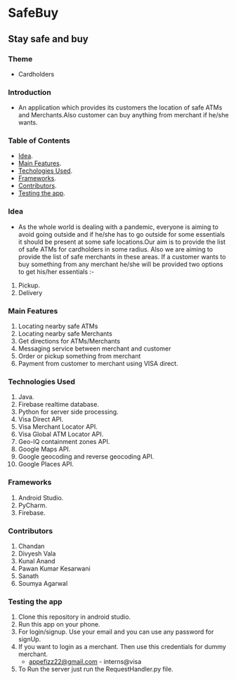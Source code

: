 # SafeBuy
## Stay safe and buy
### Theme
* Cardholders

### Introduction
* An application which provides its customers the location of safe ATMs and Merchants.Also customer can buy anything from merchant if he/she wants.

### Table of Contents
* [Idea](#idea).
* [Main Features](#main-features).
* [Techologies Used](#technologies-used).
* [Frameworks](#frameworks).
* [Contributors](#contributors).
* [Testing the app](#testing-the-app).

### Idea
* As the whole world is dealing with a pandemic, everyone is aiming to avoid going outside and if he/she has to go outside for some essentials it should be present at some safe locations.Our aim is to provide the list of safe ATMs for cardholders in some radius. Also we are aiming to provide the list of safe merchants in these areas. If a customer wants to buy something from any merchant he/she will be provided two options to get his/her essentials :-
1. Pickup.
2. Delivery

### Main Features
1. Locating nearby safe ATMs
2. Locating nearby safe Merchants
3. Get directions for ATMs/Merchants
4. Messaging service between merchant and customer
5. Order or pickup something from merchant
6. Payment from customer to merchant using VISA direct.

### Technologies Used
1. Java.
2. Firebase realtime database.
3. Python for server side processing.
4. Visa Direct API.
5. Visa Merchant Locator API.
6. Visa Global ATM Locator API.
7. Geo-IQ containment zones API.
8. Google Maps API.
9. Google geocoding and reverse geocoding API.
10. Google Places API.

### Frameworks
1. Android Studio.
2. PyCharm.
3. Firebase.

### Contributors
1. Chandan 
2. Divyesh Vala
3. Kunal Anand
4. Pawan Kumar Kesarwani
5. Sanath 
6. Soumya Agarwal

### Testing the app
1. Clone this repository in android studio. 
2. Run this app on your phone.
3. For login/signup. Use your email and you can use any password for signUp.
4. If you want to login as a merchant. Then use this credentials for dummy merchant.
   * appefizz22@gmail.com - interns@visa
5. To Run the server just run the RequestHandler.py file.


